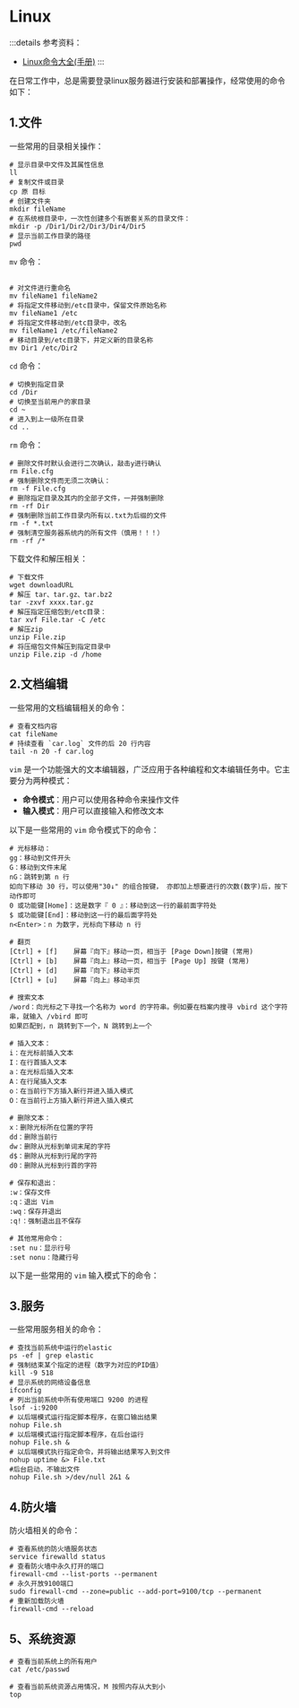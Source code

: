 # Linux

:::details 参考资料：

- [Linux命令大全(手册)](https://www.linuxcool.com/)
  :::

在日常工作中，总是需要登录linux服务器进行安装和部署操作，经常使用的命令如下：

## 1.文件

一些常用的目录相关操作：

```shell
# 显示目录中文件及其属性信息
ll
# 复制文件或目录
cp 原 目标
# 创建文件夹
mkdir fileName
# 在系统根目录中，一次性创建多个有嵌套关系的目录文件：
mkdir -p /Dir1/Dir2/Dir3/Dir4/Dir5
# 显示当前工作目录的路径
pwd
```

`mv` 命令：

```shell

# 对文件进行重命名
mv fileName1 fileName2
# 将指定文件移动到/etc目录中，保留文件原始名称
mv fileName1 /etc
# 将指定文件移动到/etc目录中，改名
mv fileName1 /etc/fileName2
# 移动目录到/etc目录下，并定义新的目录名称
mv Dir1 /etc/Dir2
```

`cd` 命令：

```shell
# 切换到指定目录
cd /Dir 
# 切换至当前用户的家目录
cd ~ 
# 进入到上一级所在目录
cd .. 
```

`rm` 命令：

```shell
# 删除文件时默认会进行二次确认，敲击y进行确认
rm File.cfg
# 强制删除文件而无须二次确认：
rm -f File.cfg 
# 删除指定目录及其内的全部子文件，一并强制删除
rm -rf Dir 
# 强制删除当前工作目录内所有以.txt为后缀的文件
rm -f *.txt 
# 强制清空服务器系统内的所有文件（慎用！！！）
rm -rf /*
```

下载文件和解压相关：

```shell
# 下载文件
wget downloadURL
# 解压 tar、tar.gz、tar.bz2
tar -zxvf xxxx.tar.gz
# 解压指定压缩包到/etc目录：
tar xvf File.tar -C /etc 
# 解压zip
unzip File.zip
# 将压缩包文件解压到指定目录中
unzip File.zip -d /home
```

## 2.文档编辑

一些常用的文档编辑相关的命令：

```shell
# 查看文档内容
cat fileName
# 持续查看 `car.log` 文件的后 20 行内容
tail -n 20 -f car.log
```

`vim` 是一个功能强大的文本编辑器，广泛应用于各种编程和文本编辑任务中。它主要分为两种模式：

- **命令模式**：用户可以使用各种命令来操作文件
- **输入模式**：用户可以直接输入和修改文本

以下是一些常用的 `vim` 命令模式下的命令：

```text
# 光标移动：
gg：移动到文件开头
G：移动到文件末尾
nG：跳转到第 n 行
如向下移动 30 行，可以使用"30↓" 的组合按键， 亦即加上想要进行的次数(数字)后，按下动作即可
0 或功能键[Home]：这是数字『 0 』：移动到这一行的最前面字符处
$ 或功能键[End]：移动到这一行的最后面字符处
n<Enter>：n 为数字，光标向下移动 n 行

# 翻页
[Ctrl] + [f]	屏幕『向下』移动一页，相当于 [Page Down]按键 (常用)
[Ctrl] + [b]	屏幕『向上』移动一页，相当于 [Page Up] 按键 (常用)
[Ctrl] + [d]	屏幕『向下』移动半页
[Ctrl] + [u]	屏幕『向上』移动半页

# 搜索文本
/word：向光标之下寻找一个名称为 word 的字符串。例如要在档案内搜寻 vbird 这个字符串，就输入 /vbird 即可
如果匹配到，n 跳转到下一个，N 跳转到上一个

# 插入文本：
i：在光标前插入文本
I：在行首插入文本
a：在光标后插入文本
A：在行尾插入文本
o：在当前行下方插入新行并进入插入模式
O：在当前行上方插入新行并进入插入模式

# 删除文本：
x：删除光标所在位置的字符
dd：删除当前行
dw：删除从光标到单词末尾的字符
d$：删除从光标到行尾的字符
d0：删除从光标到行首的字符

# 保存和退出：
:w：保存文件
:q：退出 Vim
:wq：保存并退出
:q!：强制退出且不保存

# 其他常用命令：
:set nu：显示行号
:set nonu：隐藏行号
```

以下是一些常用的 `vim` 输入模式下的命令：

## 3.服务

一些常用服务相关的命令：

```shell
# 查找当前系统中运行的elastic
ps -ef | grep elastic
# 强制结束某个指定的进程（数字为对应的PID值）
kill -9 518
# 显示系统的网络设备信息
ifconfig
# 列出当前系统中所有使用端口 9200 的进程
lsof -i:9200
# 以后端模式运行指定脚本程序，在窗口输出结果
nohup File.sh 
# 以后端模式运行指定脚本程序，在后台运行
nohup File.sh &
# 以后端模式执行指定命令，并将输出结果写入到文件
nohup uptime &> File.txt
#后台启动，不输出文件
nohup File.sh >/dev/null 2&1 &
```

## 4.防火墙

防火墙相关的命令：

```shell
# 查看系统的防火墙服务状态
service firewalld status
# 查看防火墙中永久打开的端口
firewall-cmd --list-ports --permanent
# 永久开放9100端口
sudo firewall-cmd --zone=public --add-port=9100/tcp --permanent
# 重新加载防火墙
firewall-cmd --reload
```

## 5、系统资源

````shell
# 查看当前系统上的所有用户
cat /etc/passwd

# 查看当前系统资源占用情况，M 按照内存从大到小
top
````